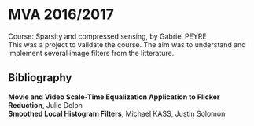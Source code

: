 # MVA 2016/2017
Course: Sparsity and compressed sensing, by Gabriel PEYRE  
This was a project to validate the course. The aim was to understand and implement several image filters from the litterature.
## Bibliography
**Movie and Video Scale-Time Equalization Application to Flicker Reduction**, Julie Delon  
**Smoothed Local Histogram Filters**, Michael KASS, Justin Solomon  
